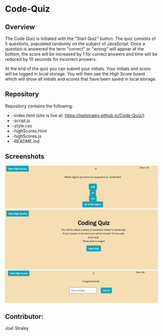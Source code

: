 # Code-Quiz

## Overview

The Code Quiz is initiated with the "Start Quiz" button. The quiz consists of 5 questions, populated randomly on the subject of JavaScript. Once a question is answered the term "correct" or "wrong" will appear at the bottom, the score will be increased by 1 for correct answers and time will be reduced by 10 seconds for incorrect answers. 

At the end of the quiz you can submit your initials. Your initials and score will be logged in local storage. You will then see the High Score board which will show all initials and scores that have been saved in local storage. 

## Repository

Repository contains the following: 

* -index.html (site is live at: https://joelstraley.github.io/Code-Quiz/)
* -script.js
* -style.css
* -highScores.html
* -highScores.js
* -README.md

## Screenshots
![alt text](https://github.com/Joelstraley/Code-Quiz/blob/main/Screenshot%20(168).png?raw=true)
![alt text](https://github.com/Joelstraley/Code-Quiz/blob/main/Screenshot%20(169).png?raw=true)
![alt text](https://github.com/Joelstraley/Code-Quiz/blob/main/Screenshot%20(170).png?raw=true)


## Contributor: 
Joel Straley
